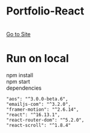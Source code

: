 # Portfolio-React

</br>
<a href="https://rohanpatel.vercel.app/" target=_blank >Go to Site</a>



</br>
<h1>Run on local</h1>
npm install
</br>
npm start
</br>
dependencies

    "aos": "^3.0.0-beta.6",
    "emailjs-com": "^3.2.0",
    "framer-motion": "^2.6.14",
    "react": "^16.13.1",
    "react-router-dom": "^5.2.0",
    "react-scroll": "^1.8.4"
